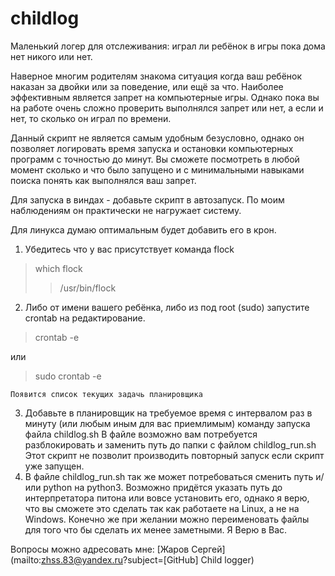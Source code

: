 # childlog

Маленький логер для отслеживания: играл ли ребёнок в игры пока дома нет никого 
или нет.

Наверное многим родителям знакома ситуация когда ваш ребёнок наказан за двойки
или за поведение, или ещё за что. Наиболее эффективным является запрет на
компьютерные игры. Однако пока вы на работе очень сложно проверить выполнялся
запрет или нет, а если и нет, то сколько он играл по времени.

Данный скрипт не является самым удобным безусловно, однако он позволяет
логировать время запуска и остановки компьютерных программ с точностью до 
минут. Вы сможете посмотреть в любой момент сколько и что было запущено и с
минимальными навыками поиска понять как выполнялся ваш запрет.

Для запуска в виндах - добавьте скрипт в автозапуск. По моим наблюдениям он 
практически не нагружает систему.

Для линукса думаю оптимальным будет добавить его в крон.
1) Убедитесь что у вас присутствует команда flock
  > which flock
  >>/usr/bin/flock
2) Либо от имени вашего ребёнка, либо из под root (sudo) запустите crontab 
на редактирование.
  > crontab -e

или

  > sudo crontab -e
  
    Появится список текущих задачь планировщика
3) Добавьте в планировщик на требуемое время с интервалом раз в минуту (или
любым иным для вас приемлимым) команду запуска файла childlog.sh В файле 
возможно вам потребуется разблокировать и заменить путь до папки с файлом 
childlog_run.sh Этот скрипт не позволит производить повторный запуск если
скрипт уже запущен.
4) В файле childlog_run.sh так же может потребоваться сменить путь и/или 
python на python3. Возможно придётся указать путь до интерпретатора питона или
вовсе установить его, однако я верю, что вы сможете это сделать так как 
работаете на Linux, а не на Windows. Конечно же при желании можно переименовать
файлы для того что бы сделать их менее заметными. Я Верю в Вас.

Вопросы можно адресовать мне: 
[Жаров Сергей](mailto:zhss.83@yandex.ru?subject=[GitHub] Child logger)
